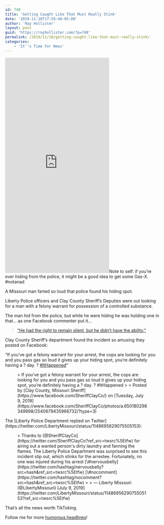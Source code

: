 ```yaml
---
id: 748
title: 'Getting Caught Like That Must Really Stink'
date: '2019-11-18T17:59:40-05:00'
author: 'Ray Hollister'
layout: post
guid: 'https://rayhollister.com/?p=748'
permalink: /2019/11/18/getting-caught-like-that-must-really-stink/
categories:
    - 'It''s Time For News'
---
```


<iframe allow="accelerometer; autoplay; encrypted-media; gyroscope; picture-in-picture" allowfullscreen="" frameborder="0" height="700" loading="lazy" src="https://www.tiktok.com/embed/6760781630442425605" width="340"></iframe>Note to self: if you’re ever hiding from the police, it might be a good idea to get some Gas-X. #notanad

A Missouri man farted so loud that police found his hiding spot.

Liberty Police officers and Clay County Sheriff’s Deputies were out looking for a man with a felony warrant for possession of a controlled substance.

The man hid from the police, but while he were hiding he was holding one in that… as one Facebook commenter put it…

> [“He had the right to remain silent, but he didn’t have the ability.”](https://www.facebook.com/SheriffClayCo/posts/2540680519299957?comment_id=2542142699153739)

Clay County Sheriff’s department found the incident so amusing they posted on Facebook:

“If you’ve got a felony warrant for your arrest, the cops are looking for you and you pass gas so loud it gives up your hiding spot, you’re definitely having a ? day. ? [\#ItHappened](https://www.facebook.com/hashtag/ithappened?source=feed_text&epa=HASHTAG&__xts__%5B0%5D=68.ARDWffSBZ2GpLKwiczsB6TZg7NjpzvfQK0VdGHizk7pXuFWs9VLC_N2pVJ9zXmtovu_bI5NOgOs8LmERVwN63_5YwlEOvwQiW_HA_UV0w5mIeVgvqTWViXeev7iXDFAsHV-CrWe-9MxrI8c58hBhqhZN8Gu0pfA2E7Xh6NY3DIIeI_KNdAi1h6VPf98CyYS8gFZxKPUT1WkUEi4CoHzusH6PgbgQ60GzQx4FocS_SlWlgbZke7bNiUGotWVwxzxh0iVq9XlNENfISZvpYxS2-Qu-KoihQ3ScW647bjtXDKQGj2errgGauC3VYgFc1WAnxrsst9hOPHT0dGmgfMBPnoa6qg&__tn__=%2ANK-R)”

<figure class="wp-block-embed-facebook wp-block-embed is-type-rich is-provider-facebook"><div class="wp-block-embed__wrapper"><div id="fb-root"></div><script async="1" crossorigin="anonymous" defer="1" src="https://connect.facebook.net/en_US/sdk.js#xfbml=1&version=v5.0"></script><div class="fb-post" data-href="https://www.facebook.com/SheriffClayCo/photos/a.650180298349998/2540679435966732/?type=3&__xts__%5B0%5D=68.ARC_pOAl5Wde9DXLqhsHPBaRkv-BRGFAPQamZ6pjE1E24cFV8WtoMTtpctzbK-c79EC6kq4qqqAH8-cL2j-aRRc1JGUy1pOvrCJ6bTnsclonML_mRl2wRvLV1yV-BdRZPkQhnyDabBemAGWmDJwpvlGCLNF4cFYKZFD9_8RNGe5UKfm93ecUzvxnZ2C8oufFag5Mx2-dx4ejw4mnC0tLilooJWqxNILvy6JZfnXVEZ-_hbBKskBXt-ds6_XR4z6P5n02aDrQVmhUyEL6R7Qr3RK3v83HFt2wgQhn_WOaZycGLVQYhB1oLw9cAKRhQVBrhVL2EN9znf30Uz8-zaR2YtJLig&__tn__=-R" data-width="640">> If you’ve got a felony warrant for your arrest, the cops are looking for you and you pass gas so loud it gives up your hiding spot, you’re definitely having a ? day. ? #ItHappened
> 
> Posted by [Clay County, Missouri Sheriff](https://www.facebook.com/SheriffClayCo/) on [Tuesday, July 9, 2019](https://www.facebook.com/SheriffClayCo/photos/a.650180298349998/2540679435966732/?type=3)

</div></div></figure>The [Liberty Police Department replied on Twitter](https://twitter.com/LibertyMissouri/status/1148695629075505153):

<figure class="wp-block-embed-twitter wp-block-embed is-type-rich is-provider-twitter"><div class="wp-block-embed__wrapper">> Thanks to [@SheriffClayCo](https://twitter.com/SheriffClayCo?ref_src=twsrc%5Etfw) for airing out a wanted person's dirty laundry and fanning the flames. The Liberty Police Department was surprised to see this incident slip out, which stinks for the arrestee. Fortunately, no one was injured during his arrest [\#nervousbelly](https://twitter.com/hashtag/nervousbelly?src=hash&ref_src=twsrc%5Etfw) [\#nocomment](https://twitter.com/hashtag/nocomment?src=hash&ref_src=twsrc%5Etfw) <https://t.co/mHPoPds3nv>
> 
> — Liberty Missouri (@LibertyMissouri) [July 9, 2019](https://twitter.com/LibertyMissouri/status/1148695629075505153?ref_src=twsrc%5Etfw)

<script async="" charset="utf-8" src="https://platform.twitter.com/widgets.js"></script></div></figure>That’s all the news worth TikToking.

Follow me for more [humorous headlines](http://tiktok.com/@rayhollister3)!
